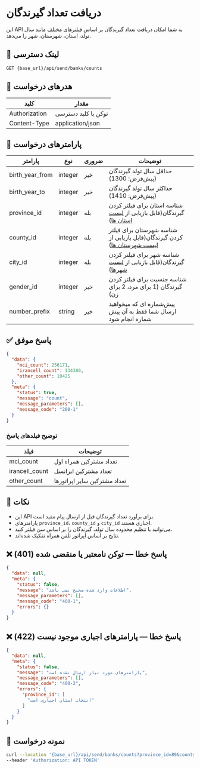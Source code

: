 # دریافت تعداد گیرندگان

این API به شما امکان دریافت تعداد گیرندگان بر اساس فیلترهای مختلف مانند سال تولد، استان، شهرستان، شهر را می‌دهد.

## 📍 لینک دسترسی

```
GET {base_url}/api/send/banks/counts
```

## 🧾 هدرهای درخواست

| کلید          | مقدار               |
|---------------|---------------------|
| Authorization | توکن یا کلید دسترسی |
| Content-Type  | application/json    |

## 📝 پارامترهای درخواست

| پارامتر         | نوع     | ضروری | توضیحات                                                                             |
|-----------------|---------|-------|-------------------------------------------------------------------------------------|
| birth_year_from | integer | خیر   | حداقل سال تولد گیرندگان (پیش‌فرض: 1300)                                             |
| birth_year_to   | integer | خیر   | حداکثر سال تولد گیرندگان (پیش‌فرض: 1410)                                            |
| province_id     | integer | بله   | شناسه استان برای فیلتر کردن گیرندگان(قابل بازیابی از [لیست استان ها](./province))   |
| county_id       | integer | بله   | شناسه شهرستان برای فیلتر کردن گیرندگان(قابل بازیابی از [لیست شهرستان ها](./county)) |
| city_id         | integer | بله   | شناسه شهر برای فیلتر کردن گیرندگان(قابل بازیابی از [لیست شهرها](./city))            |
| gender_id       | integer | خیر   | شناسه جنسیت برای فیلتر کردن گیرندگان (1 برای مرد، 2 برای زن)                        |
| number_prefix   | string  | خیر   | پیش‌شماره ای که میخواهید ارسال شما فقط به آن پیش شماره انجام شود                    |

## ✅ پاسخ موفق

```json
{
  "data": {
    "mci_count": 256171,
    "irancell_count": 134380,
    "other_count": 10425
  },
  "meta": {
    "status": true,
    "message": "count",
    "message_parameters": [],
    "message_code": "200-1"
  }
}
```

### توضیح فیلدهای پاسخ

| فیلد           | توضیحات                      |
|----------------|------------------------------|
| mci_count      | تعداد مشترکین همراه اول      |
| irancell_count | تعداد مشترکین ایرانسل        |
| other_count    | تعداد مشترکین سایر اپراتورها |

## 📝 نکات

- این API برای برآورد تعداد گیرندگان قبل از ارسال پیام مفید است.
- پارامترهای `province_id`، `county_id` و `city_id` اجباری هستند.
- می‌توانید با تنظیم محدوده سال تولد، گیرندگان را بر اساس سن فیلتر کنید.
- نتایج بر اساس اپراتور تلفن همراه تفکیک شده‌اند.

## ❌ پاسخ خطا — توکن نامعتبر یا منقضی شده (401)

```json
{
  "data": null,
  "meta": {
    "status": false,
    "message": "اطلاعات وارد شده صحیح نمی باشد",
    "message_parameters": [],
    "message_code": "400-1",
    "errors": {}
  }
}
```

## ❌ پاسخ خطا — پارامترهای اجباری موجود نیست (422)

```json
{
  "data": null,
  "meta": {
    "status": false,
    "message": "پارامترهای مورد نیاز ارسال نشده است",
    "message_parameters": [],
    "message_code": "400-2",
    "errors": {
      "province_id": [
        "انتخاب استان اجباری است"
      ]
    }
  }
}
```

## 🧪 نمونه درخواست

```bash
curl --location '{base_url}/api/send/banks/counts?province_id=89&county_id=147&city_id=12&gender_id=1&birth_year_from=1360&birth_year_to=1380' \
--header 'Authorization: API TOKEN'
```
